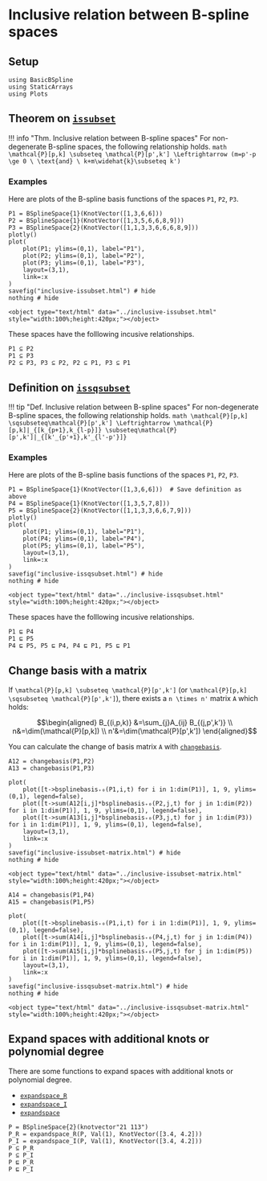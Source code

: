 # Inclusive relation between B-spline spaces

## Setup

```@example math_inclusive
using BasicBSpline
using StaticArrays
using Plots
```

## Theorem on [`issubset`](@ref)

!!! info "Thm.  Inclusive relation between B-spline spaces"
    For non-degenerate B-spline spaces, the following relationship holds.
    ```math
    \mathcal{P}[p,k]
    \subseteq \mathcal{P}[p',k']
    \Leftrightarrow (m=p'-p \ge 0 \ \text{and} \ k+m\widehat{k}\subseteq k')
    ```

### Examples

Here are plots of the B-spline basis functions of the spaces `P1`, `P2`, `P3`.

```@example math_inclusive
P1 = BSplineSpace{1}(KnotVector([1,3,6,6]))
P2 = BSplineSpace{1}(KnotVector([1,3,5,6,6,8,9]))
P3 = BSplineSpace{2}(KnotVector([1,1,3,3,6,6,6,8,9]))
plotly()
plot(
    plot(P1; ylims=(0,1), label="P1"),
    plot(P2; ylims=(0,1), label="P2"),
    plot(P3; ylims=(0,1), label="P3"),
    layout=(3,1),
    link=:x
)
savefig("inclusive-issubset.html") # hide
nothing # hide
```

```@raw html
<object type="text/html" data="../inclusive-issubset.html" style="width:100%;height:420px;"></object>
```

These spaces have the folllowing incusive relationships.

```@repl math_inclusive
P1 ⊆ P2
P1 ⊆ P3
P2 ⊆ P3, P3 ⊆ P2, P2 ⊆ P1, P3 ⊆ P1
```

## Definition on [`issqsubset`](@ref)

!!! tip "Def.  Inclusive relation between B-spline spaces"
    For non-degenerate B-spline spaces, the following relationship holds.
    ```math
    \mathcal{P}[p,k]
    \sqsubseteq\mathcal{P}[p',k']
    \Leftrightarrow
    \mathcal{P}[p,k]|_{[k_{p+1},k_{l-p}]}
    \subseteq\mathcal{P}[p',k']|_{[k'_{p'+1},k'_{l'-p'}]}
    ```

### Examples

Here are plots of the B-spline basis functions of the spaces `P1`, `P2`, `P3`.

```@example math_inclusive
P1 = BSplineSpace{1}(KnotVector([1,3,6,6]))  # Save definition as above
P4 = BSplineSpace{1}(KnotVector([1,3,5,7,8]))
P5 = BSplineSpace{2}(KnotVector([1,1,3,3,6,6,7,9]))
plotly()
plot(
    plot(P1; ylims=(0,1), label="P1"),
    plot(P4; ylims=(0,1), label="P4"),
    plot(P5; ylims=(0,1), label="P5"),
    layout=(3,1),
    link=:x
)
savefig("inclusive-issqsubset.html") # hide
nothing # hide
```

```@raw html
<object type="text/html" data="../inclusive-issqsubset.html" style="width:100%;height:420px;"></object>
```

These spaces have the folllowing incusive relationships.

```@repl math_inclusive
P1 ⊑ P4
P1 ⊑ P5
P4 ⊑ P5, P5 ⊑ P4, P4 ⊑ P1, P5 ⊑ P1
```

## Change basis with a matrix

If ``\mathcal{P}[p,k] \subseteq \mathcal{P}[p',k']`` (or ``\mathcal{P}[p,k] \sqsubseteq \mathcal{P}[p',k']``), there exists a ``n \times n'`` matrix ``A`` which holds:

```math
\begin{aligned}
B_{(i,p,k)}
&=\sum_{j}A_{ij} B_{(j,p',k')} \\
n&=\dim(\mathcal{P}[p,k]) \\
n'&=\dim(\mathcal{P}[p',k'])
\end{aligned}
```

You can calculate the change of basis matrix ``A`` with [`changebasis`](@ref).

```@repl math_inclusive
A12 = changebasis(P1,P2)
A13 = changebasis(P1,P3)
```

```@example math_inclusive
plot(
    plot([t->bsplinebasis₊₀(P1,i,t) for i in 1:dim(P1)], 1, 9, ylims=(0,1), legend=false),
    plot([t->sum(A12[i,j]*bsplinebasis₊₀(P2,j,t) for j in 1:dim(P2)) for i in 1:dim(P1)], 1, 9, ylims=(0,1), legend=false),
    plot([t->sum(A13[i,j]*bsplinebasis₊₀(P3,j,t) for j in 1:dim(P3)) for i in 1:dim(P1)], 1, 9, ylims=(0,1), legend=false),
    layout=(3,1),
    link=:x
)
savefig("inclusive-issubset-matrix.html") # hide
nothing # hide
```

```@raw html
<object type="text/html" data="../inclusive-issubset-matrix.html" style="width:100%;height:420px;"></object>
```

```@repl math_inclusive
A14 = changebasis(P1,P4)
A15 = changebasis(P1,P5)
```

```@example math_inclusive
plot(
    plot([t->bsplinebasis₊₀(P1,i,t) for i in 1:dim(P1)], 1, 9, ylims=(0,1), legend=false),
    plot([t->sum(A14[i,j]*bsplinebasis₊₀(P4,j,t) for j in 1:dim(P4)) for i in 1:dim(P1)], 1, 9, ylims=(0,1), legend=false),
    plot([t->sum(A15[i,j]*bsplinebasis₊₀(P5,j,t) for j in 1:dim(P5)) for i in 1:dim(P1)], 1, 9, ylims=(0,1), legend=false),
    layout=(3,1),
    link=:x
)
savefig("inclusive-issqsubset-matrix.html") # hide
nothing # hide
```

```@raw html
<object type="text/html" data="../inclusive-issqsubset-matrix.html" style="width:100%;height:420px;"></object>
```

## Expand spaces with additional knots or polynomial degree

There are some functions to expand spaces with additional knots or polynomial degree.

* [`expandspace_R`](@ref)
* [`expandspace_I`](@ref)
* [`expandspace`](@ref)

```@repl math_inclusive
P = BSplineSpace{2}(knotvector"21 113")
P_R = expandspace_R(P, Val(1), KnotVector([3.4, 4.2]))
P_I = expandspace_I(P, Val(1), KnotVector([3.4, 4.2]))
P ⊆ P_R
P ⊆ P_I
P ⊑ P_R
P ⊑ P_I
```
